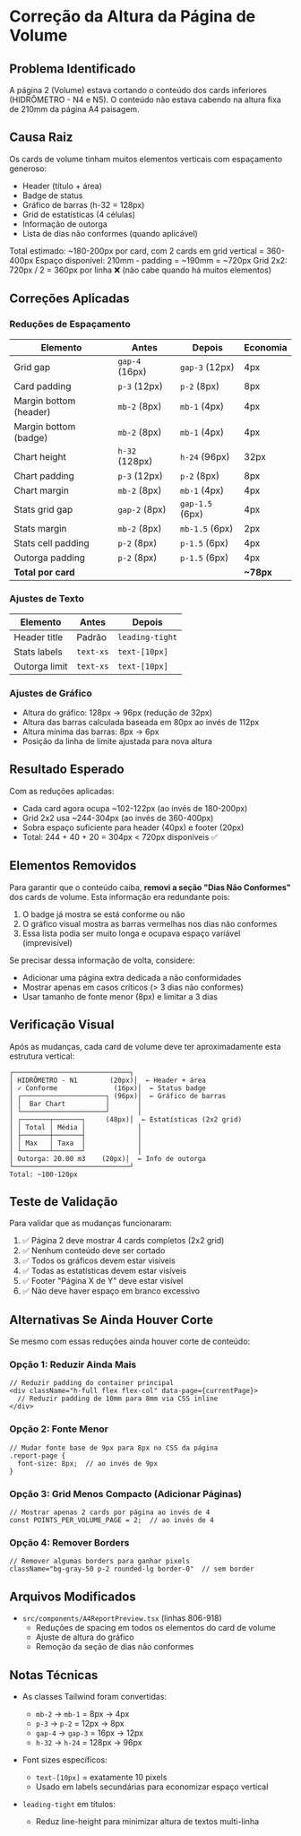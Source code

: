 # Correção da Altura da Página de Volume

## Problema Identificado

A página 2 (Volume) estava cortando o conteúdo dos cards inferiores (HIDRÔMETRO - N4 e N5). O conteúdo não estava cabendo na altura fixa de 210mm da página A4 paisagem.

## Causa Raiz

Os cards de volume tinham muitos elementos verticais com espaçamento generoso:
- Header (título + área)
- Badge de status
- Gráfico de barras (h-32 = 128px)
- Grid de estatísticas (4 células)
- Informação de outorga
- Lista de dias não conformes (quando aplicável)

Total estimado: ~180-200px por card, com 2 cards em grid vertical = 360-400px
Espaço disponível: 210mm - padding = ~190mm = ~720px
Grid 2x2: 720px / 2 = 360px por linha ❌ (não cabe quando há muitos elementos)

## Correções Aplicadas

### Reduções de Espaçamento

| Elemento | Antes | Depois | Economia |
|----------|-------|--------|----------|
| Grid gap | `gap-4` (16px) | `gap-3` (12px) | 4px |
| Card padding | `p-3` (12px) | `p-2` (8px) | 8px |
| Margin bottom (header) | `mb-2` (8px) | `mb-1` (4px) | 4px |
| Margin bottom (badge) | `mb-2` (8px) | `mb-1` (4px) | 4px |
| Chart height | `h-32` (128px) | `h-24` (96px) | 32px |
| Chart padding | `p-3` (12px) | `p-2` (8px) | 8px |
| Chart margin | `mb-2` (8px) | `mb-1` (4px) | 4px |
| Stats grid gap | `gap-2` (8px) | `gap-1.5` (6px) | 4px |
| Stats margin | `mb-2` (8px) | `mb-1.5` (6px) | 2px |
| Stats cell padding | `p-2` (8px) | `p-1.5` (6px) | 4px |
| Outorga padding | `p-2` (8px) | `p-1.5` (6px) | 4px |
| **Total por card** | | | **~78px** |

### Ajustes de Texto

| Elemento | Antes | Depois |
|----------|-------|--------|
| Header title | Padrão | `leading-tight` |
| Stats labels | `text-xs` | `text-[10px]` |
| Outorga limit | `text-xs` | `text-[10px]` |

### Ajustes de Gráfico

- Altura do gráfico: 128px → 96px (redução de 32px)
- Altura das barras calculada baseada em 80px ao invés de 112px
- Altura mínima das barras: 8px → 6px
- Posição da linha de limite ajustada para nova altura

## Resultado Esperado

Com as reduções aplicadas:
- Cada card agora ocupa ~102-122px (ao invés de 180-200px)
- Grid 2x2 usa ~244-304px (ao invés de 360-400px)
- Sobra espaço suficiente para header (40px) e footer (20px)
- Total: 244 + 40 + 20 = 304px < 720px disponíveis ✅

## Elementos Removidos

Para garantir que o conteúdo caiba, **removi a seção "Dias Não Conformes"** dos cards de volume. Esta informação era redundante pois:

1. O badge já mostra se está conforme ou não
2. O gráfico visual mostra as barras vermelhas nos dias não conformes
3. Essa lista podia ser muito longa e ocupava espaço variável (imprevisível)

Se precisar dessa informação de volta, considere:
- Adicionar uma página extra dedicada a não conformidades
- Mostrar apenas em casos críticos (> 3 dias não conformes)
- Usar tamanho de fonte menor (8px) e limitar a 3 dias

## Verificação Visual

Após as mudanças, cada card de volume deve ter aproximadamente esta estrutura vertical:

```
┌─────────────────────────────┐
│ HIDRÔMETRO - N1        (20px)│  ← Header + área
│ ✓ Conforme              (16px)│  ← Status badge
│ ┌─────────────────────┐ (96px)│  ← Gráfico de barras
│ │  Bar Chart          │       │
│ └─────────────────────┘       │
│ ┌───────┬───────┐     (48px)│  ← Estatísticas (2x2 grid)
│ │ Total │ Média │             │
│ ├───────┼───────┤             │
│ │ Max   │ Taxa  │             │
│ └───────┴───────┘             │
│ Outorga: 20.00 m3    (20px)│  ← Info de outorga
└─────────────────────────────┘
Total: ~100-120px
```

## Teste de Validação

Para validar que as mudanças funcionaram:

1. ✅ Página 2 deve mostrar 4 cards completos (2x2 grid)
2. ✅ Nenhum conteúdo deve ser cortado
3. ✅ Todos os gráficos devem estar visíveis
4. ✅ Todas as estatísticas devem estar visíveis
5. ✅ Footer "Página X de Y" deve estar visível
6. ✅ Não deve haver espaço em branco excessivo

## Alternativas Se Ainda Houver Corte

Se mesmo com essas reduções ainda houver corte de conteúdo:

### Opção 1: Reduzir Ainda Mais
```tsx
// Reduzir padding do container principal
<div className="h-full flex flex-col" data-page={currentPage}>
  // Reduzir padding de 10mm para 8mm via CSS inline
</div>
```

### Opção 2: Fonte Menor
```tsx
// Mudar fonte base de 9px para 8px no CSS da página
.report-page {
  font-size: 8px;  // ao invés de 9px
}
```

### Opção 3: Grid Menos Compacto (Adicionar Páginas)
```tsx
// Mostrar apenas 2 cards por página ao invés de 4
const POINTS_PER_VOLUME_PAGE = 2;  // ao invés de 4
```

### Opção 4: Remover Borders
```tsx
// Remover algumas borders para ganhar pixels
className="bg-gray-50 p-2 rounded-lg border-0"  // sem border
```

## Arquivos Modificados

- `src/components/A4ReportPreview.tsx` (linhas 806-918)
  - Reduções de spacing em todos os elementos do card de volume
  - Ajuste de altura do gráfico
  - Remoção da seção de dias não conformes

## Notas Técnicas

- As classes Tailwind foram convertidas:
  - `mb-2` → `mb-1` = 8px → 4px
  - `p-3` → `p-2` = 12px → 8px
  - `gap-4` → `gap-3` = 16px → 12px
  - `h-32` → `h-24` = 128px → 96px

- Font sizes específicos:
  - `text-[10px]` = exatamente 10 pixels
  - Usado em labels secundárias para economizar espaço vertical

- `leading-tight` em títulos:
  - Reduz line-height para minimizar altura de textos multi-linha
